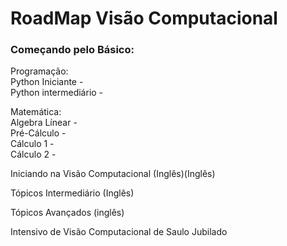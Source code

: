 # RoadMap Visão Computacional



<h3>Começando pelo Básico:</h3>

<p>Programação:<br>
Python Iniciante - <a href="https://youtu.be/S9uPNppGsGo"></a><br>
Python intermediário - <br></p>


<p>Matemática:<br>
Algebra Línear - <br>
Pré-Cálculo - <br>
Cálculo 1 - <br>
Cálculo 2 -<br><p/>


Iniciando na Visão Computacional (Inglês)(Inglês)


Tópicos Intermediário (Inglês)

Tópicos Avançados (inglês)

Intensivo de Visão Computacional de Saulo Jubilado

